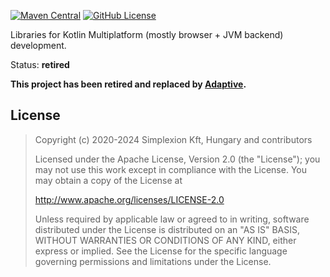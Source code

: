 [![Maven Central](https://img.shields.io/maven-central/v/hu.simplexion.z2/z2-lib)](https://mvnrepository.com/artifact/hu.simplexion.z2/z2-lib)
[![GitHub License](https://img.shields.io/badge/license-Apache%20License%202.0-blue.svg?style=flat)](http://www.apache.org/licenses/LICENSE-2.0)

Libraries for Kotlin Multiplatform (mostly browser + JVM backend) development.

Status: **retired**

**This project has been retired and replaced by [Adaptive](https://github.com/spxbhuhb/adaptive).**

## License

> Copyright (c) 2020-2024 Simplexion Kft, Hungary and contributors
>
> Licensed under the Apache License, Version 2.0 (the "License");
> you may not use this work except in compliance with the License.
> You may obtain a copy of the License at
>
>    http://www.apache.org/licenses/LICENSE-2.0
>
> Unless required by applicable law or agreed to in writing, software
> distributed under the License is distributed on an "AS IS" BASIS,
> WITHOUT WARRANTIES OR CONDITIONS OF ANY KIND, either express or implied.
> See the License for the specific language governing permissions and
> limitations under the License.
